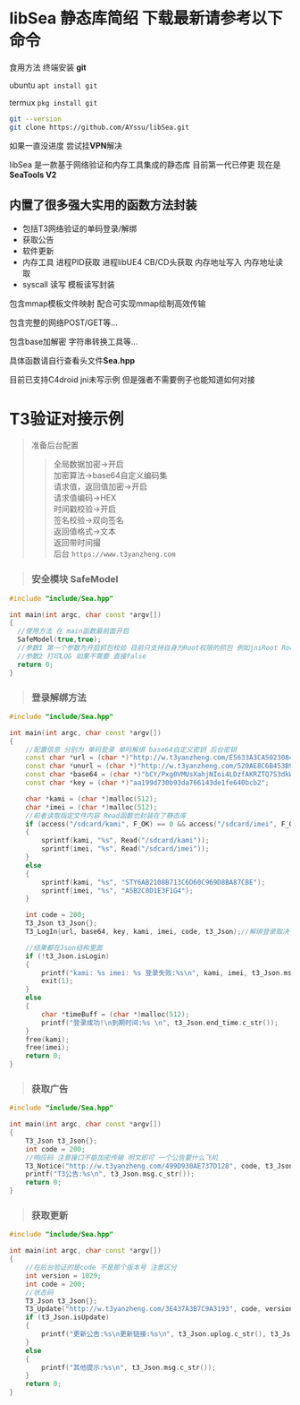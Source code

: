 # libSea 静态库简绍 下载最新请参考以下命令

食用方法 终端安装 **git** 

ubuntu `` apt install git ``

termux `` pkg install git ``
```bash
git --version
git clone https://github.com/AYssu/libSea.git
```


如果一直没进度 尝试挂**VPN**解决 

libSea 是一款基于网络验证和内存工具集成的静态库 目前第一代已停更 现在是**SeaTools V2**

## 内置了很多强大实用的函数方法封装 
  - 包括T3网络验证的单码登录/解绑
  - 获取公告
  - 软件更新
  - 内存工具 进程PID获取 进程libUE4 CB/CD头获取 内存地址写入 内存地址读取
  - syscall 读写 模板读写封装
  

包含mmap模板文件映射 配合可实现mmap绘制高效传输

包含完整的网络POST/GET等...

包含base加解密 字符串转换工具等...

具体函数请自行查看头文件**Sea.hpp**

目前已支持C4droid jni未写示例 但是强者不需要例子也能知道如何对接

# T3验证对接示例
> 准备后台配置
  >> 全局数据加密->开启 <br>
  加密算法->base64自定义编码集 <br>
  请求值，返回值加密->开启  <br>
  请求值编码->HEX  <br>
  时间戳校验->开启  <br>
  签名校验->双向签名  <br>
  返回值格式->文本  <br>
  返回带时间撮 <br>
  后台 `` https://www.t3yanzheng.com ``

> ### 安全模块 **SafeModel**
>>  
```cpp
#include "include/Sea.hpp"

int main(int argc, char const *argv[])
{
  //使用方法 在 main函数最前面开启
  SafeModel(true,true);
  //参数1 第一个参数为开启抓包校验 目前只支持自身为Root权限的抓包 例如jniRoot Root调用二进制的情况 框架环境一律不支持
  //参数2 打印LOG 如果不需要 直接false
  return 0;
}
```

> ### 登录解绑方法
>> 
```cpp
#include "include/Sea.hpp"

int main(int argc, char const *argv[])
{
	//配置信息 分别为 单码登录 单吗解绑 base64自定义密钥 后台密钥
	const char *url = (char *)"http://w.t3yanzheng.com/E5633A3CA5023084";
	const char *unurl = (char *)"http://w.t3yanzheng.com/520AE8C6B453B9C0";
	const char *base64 = (char *)"bCY/Pxg0VMUsXahjNIoi4LDzfAKRZTQ7S3dkWvOqwl9Jycnm1p5Ft6uBHr+2EeG8";
	const char *key = (char *)"aa199d730b93da766143de1fe640bcb2";

	char *kami = (char *)malloc(512);
	char *imei = (char *)malloc(512);
	//前者读取指定文件内容 Read函数也封装在了静态库
	if (access("/sdcard/kami", F_OK) == 0 && access("/sdcard/imei", F_OK) == 0)
	{
		sprintf(kami, "%s", Read("/sdcard/kami"));
		sprintf(imei, "%s", Read("/sdcard/imei"));
	}
	else
	{
		sprintf(kami, "%s", "STY6AB2108B713C6D60C969D8BA87CBE");
		sprintf(imei, "%s", "A5B2C0D1E3F1G4");
	}

	int code = 200;
	T3_Json t3_Json{};
	T3_LogIn(url, base64, key, kami, imei, code, t3_Json);//解绑登录取决于传入url

	//结果都在Json结构里面
	if (!t3_Json.isLogin)
	{
		printf("kami: %s imei: %s 登录失败:%s\n", kami, imei, t3_Json.msg.c_str());
		exit(1);
	}
	else
	{
		char *timeBuff = (char *)malloc(512);
		printf("登录成功!\n到期时间:%s \n", t3_Json.end_time.c_str());
	}
	free(kami);
	free(imei);
	return 0;
}
```

> ### 获取广告
>> 
```cpp
#include "include/Sea.hpp"

int main(int argc, char const *argv[])
{
	T3_Json t3_Json{};
	int code = 200;
	//响应码 注意接口不能加密传输 明文即可 一个公告要什么飞机
	T3_Notice("http://w.t3yanzheng.com/499D930AE737D128", code, t3_Json);
	printf("T3公告:%s\n", t3_Json.msg.c_str());
	return 0;
}
```

> ### 获取更新
>> 
```cpp
#include "include/Sea.hpp"

int main(int argc, char const *argv[])
{
	//在后台验证的是code 不是那个版本号 注意区分
	int version = 1029;
	int code = 200;
	//状态码
	T3_Json t3_Json{};
	T3_Update("http://w.t3yanzheng.com/3E437A3B7C9A3193", code, version, t3_Json);
	if (t3_Json.isUpdate)
	{
		printf("更新公告:%s\n更新链接:%s\n", t3_Json.uplog.c_str(), t3_Json.upurl.c_str());
	}
	else
	{
		printf("其他提示:%s\n", t3_Json.msg.c_str());
	}
	return 0;
}
```

